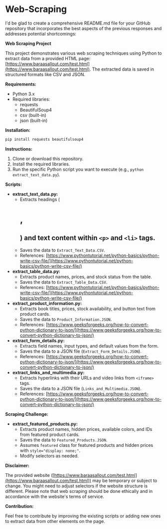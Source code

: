 # Web-Scraping
I'd be glad to create a comprehensive README.md file for your GitHub repository that incorporates the best aspects of the previous responses and addresses potential shortcomings:

**Web Scraping Project**

This project demonstrates various web scraping techniques using Python to extract data from a provided HTML page: [https://www.baraasallout.com/test.html](https://www.baraasallout.com/test.html). The extracted data is saved in structured formats like CSV and JSON.

**Requirements:**

- Python 3.x
- Required libraries:
    - requests
    - BeautifulSoup4
    - csv (built-in)
    - json (built-in)

**Installation:**

```bash
pip install requests beautifulsoup4
```

**Instructions:**

1. Clone or download this repository.
2. Install the required libraries.
3. Run the specific Python script you want to execute (e.g., `python extract_text_data.py`).

**Scripts:**

- **extract_text_data.py:**
    - Extracts headings (<h1>, <h2>) and text content within `<p>` and `<li>` tags.
    - Saves the data to `Extract_Text_Data.CSV`.
    - References: [https://www.pythontutorial.net/python-basics/python-write-csv-file/](https://www.pythontutorial.net/python-basics/python-write-csv-file/)
- **extract_table_data.py:**
    - Extracts product names, prices, and stock status from the table.
    - Saves the data to `Extract_Table_Data.CSV`.
    - References: [https://www.pythontutorial.net/python-basics/python-write-csv-file/](https://www.pythontutorial.net/python-basics/python-write-csv-file/)
- **extract_product_information.py:**
    - Extracts book titles, prices, stock availability, and button text from product cards.
    - Saves the data to `Product_Information.JSON`.
    - References: [https://www.geeksforgeeks.org/how-to-convert-python-dictionary-to-json/](https://www.geeksforgeeks.org/how-to-convert-python-dictionary-to-json/)
- **extract_form_details.py:**
    - Extracts field names, input types, and default values from the form.
    - Saves the data to a JSON file (`Extract_Form_Details.JSON`).
    - References: [https://www.geeksforgeeks.org/how-to-convert-python-dictionary-to-json/](https://www.geeksforgeeks.org/how-to-convert-python-dictionary-to-json/)
- **extract_links_and_multimedia.py:**
    - Extracts hyperlinks with their URLs and video links from `<iframe>` tags.
    - Saves the data to a JSON file (`Links_and_Multimedia.JSON`).
    - References: [https://www.geeksforgeeks.org/how-to-convert-python-dictionary-to-json/](https://www.geeksforgeeks.org/how-to-convert-python-dictionary-to-json/)

**Scraping Challenge:**

- **extract_featured_products.py:**
    - Extracts product names, hidden prices, available colors, and IDs from featured product cards.
    - Saves the data to `Featured_Products.JSON`.
    - Assumes `featured` class for featured products and hidden prices with `style="display: none;"`.
    - Modify selectors as needed.

**Disclaimer:**

The provided website ([https://www.baraasallout.com/test.html](https://www.baraasallout.com/test.html)) may be temporary or subject to change. You might need to adjust selectors if the website structure is different. Please note that web scraping should be done ethically and in accordance with the website's terms of service.

**Contribution:**

Feel free to contribute by improving the existing scripts or adding new ones to extract data from other elements on the page.
